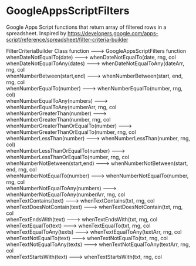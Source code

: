 # GoogleAppsScriptFilters
Google Apps Script functions that return array of filtered rows in a spreadsheet. Inspired by https://developers.google.com/apps-script/reference/spreadsheet/filter-criteria-builder

 FilterCriteriaBuilder Class function --->  GoogleAppsScriptFilters function   
 whenDateNotEqualTo(date) --->  whenDateNotEqualTo(date, rng, col   
 whenDateNotEqualToAny(dates) --->  whenDateNotEqualToAny(dateArr, rng, col   
 whenNumberBetween(start,end) --->  whenNumberBetween(start, end, rng, col   
 whenNumberEqualTo(number) --->  whenNumberEqualTo(number, rng, col)   
 whenNumberEqualToAny(numbers) --->  whenNumberEqualToAny(numberArr, rng, col   
 whenNumberGreaterThan(number) --->  whenNumberGreaterThan(number, rng, col   
 whenNumberGreaterThanOrEqualTo(number) --->  whenNumberGreaterThanOrEqualTo(number, rng, col   
 whenNumberLessThan(number) --->  whenNumberLessThan(number, rng, col)   
 whenNumberLessThanOrEqualTo(number) --->  whenNumberLessThanOrEqualTo(number, rng, col   
 whenNumberNotBetween(start,end) --->  whenNumberNotBetween(start, end, rng, col   
 whenNumberNotEqualTo(number) --->  whenNumberNotEqualTo(number, rng, col   
 whenNumberNotEqualToAny(numbers) --->  whenNumberNotEqualToAny(numberArr, rng, col   
 whenTextContains(text) --->  whenTextContains(txt, rng, col   
 whenTextDoesNotContain(text) --->  whenTextDoesNotContain(txt, rng, col   
 whenTextEndsWith(text) --->  whenTextEndsWith(txt, rng, col   
 whenTextEqualTo(text) --->  whenTextEqualTo(txt, rng, col   
 whenTextEqualToAny(texts) --->  whenTextEqualToAny(textArr, rng, col   
 whenTextNotEqualTo(text) --->  whenTextNotEqualTo(txt, rng, col   
 whenTextNotEqualToAny(texts) --->  whenTextNotEqualToAny(textArr, rng, col   
 whenTextStartsWith(text) --->  whenTextStartsWith(txt, rng, col   
